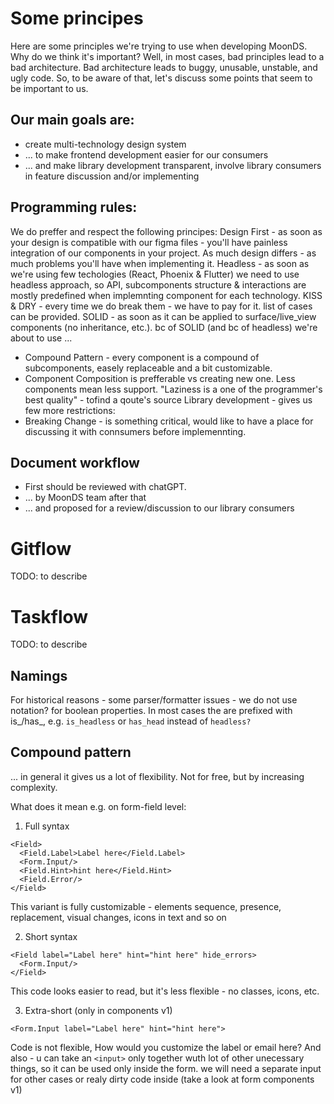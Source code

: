 # Some principes
Here are some principles we're trying to use when developing MoonDS. Why do we think it's important? Well, in most cases, bad principles lead to a bad architecture. Bad architecture leads to buggy, unusable, unstable, and ugly code. So, to be aware of that, let's discuss some points that seem to be important to us.


## Our main goals are:
- create multi-technology design system
- ... to make frontend development easier for our consumers
- ... and make library development transparent, involve library consumers in feature discussion and/or implementing

## Programming rules:
We do preffer and respect the following principes:
Design First - as soon as your design is compatible with our figma files - you'll have painless integration of our components in your project. As much design differs - as much problems you'll have when implementing it.
Headless - as soon as we're using few techologies (React, Phoenix & Flutter) we need to use headless approach, so API, subcomponents structure & interactions are mostly predefined when implemnting component for each technology.
KISS & DRY - every time we do break them - we have to pay for it. list of cases can be provided.
SOLID - as soon as it can be applied to surface/live_view components (no inheritance, etc.). bc of SOLID (and bc of headless) we're about to use ...
  - Compound Pattern - every component is a compound of subcomponents, easely replaceable and a bit customizable.
  - Component Composition is prefferable vs creating new one. Less components mean less support. "Laziness is a one of the programmer's best quality" - tofind a qoute's source
Library development - gives us few more restrictions: 
  - Breaking Change - is something critical, would like to have a place for discussing it with connsumers before implemennting.


## Document workflow
- First should be reviewed with chatGPT.
- ... by MoonDS team after that
- ... and proposed for a review/discussion to our library consumers

# Gitflow
TODO: to describe

# Taskflow
TODO: to describe

## Namings
For historical reasons - some parser/formatter issues - we do not use notation? for boolean properties. In most cases the are prefixed with is_/has_, e.g. `is_headless` or `has_head` instead of `headless?` 





## Compound pattern

... in general it gives us a lot of flexibility. Not for free, but by increasing complexity.

What does it mean e.g. on form-field level:

1. Full syntax
```
<Field>
  <Field.Label>Label here</Field.Label>
  <Form.Input/>
  <Field.Hint>hint here</Field.Hint>
  <Field.Error/>
</Field>
```
This variant is fully customizable - elements sequence, presence, replacement, visual changes, icons in text and so on



2. Short syntax
```
<Field label="Label here" hint="hint here" hide_errors>
  <Form.Input/>
</Field>
```

This code looks easier to read, but it's less flexible - no classes, icons, etc.

3. Extra-short (only in components v1)
```
<Form.Input label="Label here" hint="hint here">
```

Code is not flexible, How would you customize the label or email here? And also - u can take an `<input>` only together wuth lot of other unecessary things, so it can be used only inside the form. we will need a separate input for other cases or realy dirty code inside (take a look at form components v1)